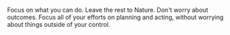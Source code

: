 Focus on what you can do.
Leave the rest to Nature.
Don't worry about outcomes. 
Focus all of your efforts on planning and acting, without worrying about things outside of your control.